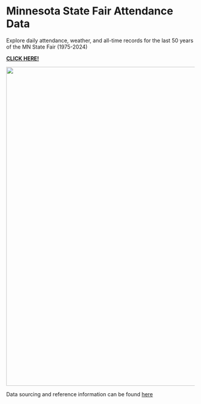 # Minnesota State Fair Attendance Data 

Explore daily attendance, weather, and all-time records for the last 50 years of the MN State Fair (1975-2024)

**[CLICK HERE!](https://makuhs.github.io/StateFairMN/)**

<img src="https://github.com/makuhs/Personal-Projects/blob/main/mnStateFair/dailyAttendance.jpeg" width="850">

Data sourcing and reference information can be found [here](https://github.com/makuhs/Personal-Projects/blob/main/mnStateFair/readme.txt)
